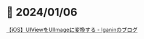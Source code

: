 # 📝 2024/01/06

[【iOS】UIViewをUIImageに変換する - Iganinのブログ](https://iganin.hatenablog.com/entry/2020/05/11/070950)